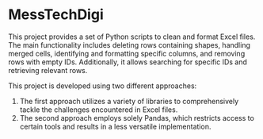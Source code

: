 # MessTechDigi
This project provides a set of Python scripts to clean and format Excel files. 
The main functionality includes deleting rows containing shapes, handling merged cells, identifying and formatting specific columns, and removing rows with empty IDs. 
Additionally, it allows searching for specific IDs and retrieving relevant rows.

This project is developed using two different approaches:

1. The first approach utilizes a variety of libraries to comprehensively tackle the challenges encountered in Excel files.
2. The second approach employs solely Pandas, which restricts access to certain tools and results in a less versatile implementation. 
